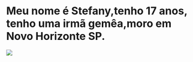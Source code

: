 # Meu nome é Stefany,tenho 17 anos, tenho uma irmã gemêa,moro em Novo Horizonte SP. 

![](https://media1.tenor.com/m/-qBsG1HwR4oAAAAC/cat-dance-dancing-cat.gif)
